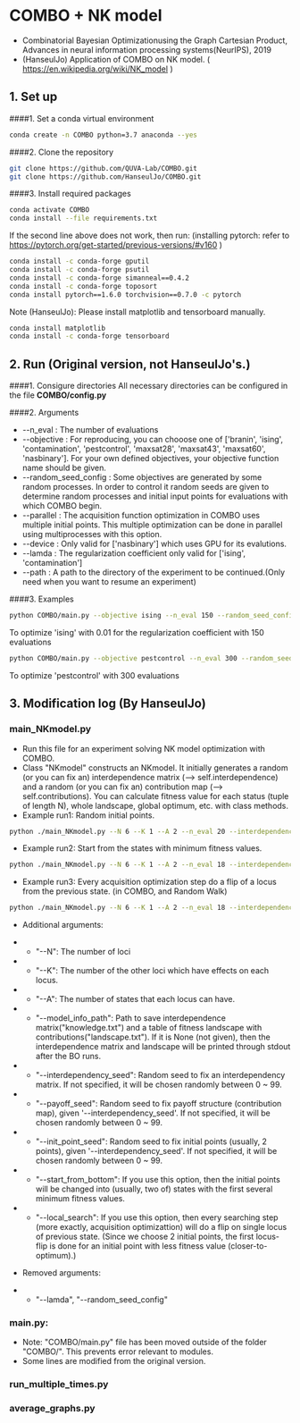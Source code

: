 # COMBO + NK model
- Combinatorial Bayesian Optimizationusing the Graph Cartesian Product, Advances in neural information processing systems(NeurIPS), 2019
- (HanseulJo) Application of COMBO on NK model. ( https://en.wikipedia.org/wiki/NK_model )

## 1. Set up
####1. Set a conda virtual environment
```bash
conda create -n COMBO python=3.7 anaconda --yes
```

####2. Clone the repository
```bash
git clone https://github.com/QUVA-Lab/COMBO.git
git clone https://github.com/HanseulJo/COMBO.git
```

####3. Install required packages
```bash
conda activate COMBO
conda install --file requirements.txt
```
If the second line above does not work, then run:  (installing pytorch: refer to https://pytorch.org/get-started/previous-versions/#v160 )
```bash
conda install -c conda-forge gputil
conda install -c conda-forge psutil
conda install -c conda-forge simanneal==0.4.2
conda install -c conda-forge toposort
conda install pytorch==1.6.0 torchvision==0.7.0 -c pytorch 
```
Note (HanseulJo): Please install matplotlib and tensorboard manually.
```bash
conda install matplotlib
conda install -c conda-forge tensorboard 
```


## 2. Run (Original version, not HanseulJo's.)
####1. Consigure directories
All necessary directories can be configured in the file **COMBO/config.py**

####2. Arguments
* --n_eval : The number of evaluations
* --objective : For reproducing, you can chooose one of ['branin', 'ising', 'contamination', 'pestcontrol', 'maxsat28', 'maxsat43', 'maxsat60', 'nasbinary']. For your own defined objectives, your objective function name should be given.
* --random_seed_config : Some objectives are generated by some random processes. In order to control it random seeds are given to determine random processes and initial input points for evaluations with which COMBO begin.
* --parallel : The acquisition function optimization in COMBO uses multiple initial points. This multiple optimization can be done in parallel using multiprocesses with this option.
* --device : Only valid for ['nasbinary'] which uses GPU for its evalutions.
* --lamda : The regularization coefficient only valid for ['ising', 'contamination']
* --path : A path to the directory of the experiment to be continued.(Only need when you want to resume an experiment)

####3. Examples
```bash
python COMBO/main.py --objective ising --n_eval 150 --random_seed_config 7 --lamda 0.01
```
To optimize 'ising' with 0.01 for the regularization coefficient with 150 evaluations

```bash
python COMBO/main.py --objective pestcontrol --n_eval 300 --random_seed_config 3
```
To optimize 'pestcontrol' with 300 evaluations

## 3. Modification log (By HanseulJo)

### main_NKmodel.py
* Run this file for an experiment solving NK model optimization with COMBO.
* Class "NKmodel" constructs an NKmodel. It initially generates a random (or you can fix an) interdependence matrix (--> self.interdependence) and a random  (or you can fix an) contribution map (--> self.contributions). You can calculate fitness value for each status (tuple of length N), whole landscape, global optimum, etc. with class methods.
* Example run1: Random initial points.
```bash
python ./main_NKmodel.py --N 6 --K 1 --A 2 --n_eval 20 --interdependency_seed 0 --payoff_seed 0
```
* Example run2: Start from the states with minimum fitness values.
```bash
python ./main_NKmodel.py --N 6 --K 1 --A 2 --n_eval 18 --interdependency_seed 10 --payoff_seed 15 --start_from_bottom
```
* Example run3: Every acquisition optimization step do a flip of a locus from the previous state. (in COMBO, and Random Walk)
```bash
python ./main_NKmodel.py --N 6 --K 1 --A 2 --n_eval 18 --interdependency_seed 70 --payoff_seed 68 --local_search
```

* Additional arguments:
* - "--N": The number of loci
* - "--K": The number of the other loci which have effects on each locus.
* - "--A": The number of states that each locus can have.
* - "--model_info_path": Path to save interdependence matrix("knowledge.txt") and a table of fitness landscape with contributions("landscape.txt"). If it is None (not given), then the interdependence matrix and landscape will be printed through stdout after the BO runs.
* - "--interdependency_seed": Random seed to fix an interdependency matrix. If not specified, it will be chosen randomly between 0 ~ 99.
* - "--payoff_seed": Random seed to fix payoff structure (contribution map), given '--interdependency_seed'. If not specified, it will be chosen randomly between 0 ~ 99.
* - "--init_point_seed": Random seed to fix initial points (usually, 2 points), given '--interdependency_seed'. If not specified, it will be chosen randomly between 0 ~ 99.
* - "--start_from_bottom": If you use this option, then the initial points will be changed into (usually, two of) states with the first several minimum fitness values.
* - "--local_search": If you use this option, then every searching step (more exactly, acquisition optimizattion) will do a flip on single locus of previous state. (Since we choose 2 initial points, the first locus-flip is done for an initial point with less fitness value (closer-to-optimum).)

* Removed arguments:
* - "--lamda", "--random_seed_config"

### main.py:
* Note: "COMBO/main.py" file has been moved outside of the folder "COMBO/". This prevents error relevant to modules.
* Some lines are modified from the original version.

### run_multiple_times.py

### average_graphs.py
